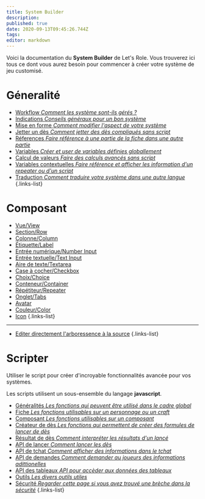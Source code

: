 ```yaml
---
title: System Builder
description: 
published: true
date: 2020-09-13T09:45:26.744Z
tags: 
editor: markdown
---
```


Voici la documentation du **System Builder** de Let's Role. Vous trouverez ici tous ce dont vous aurez besoin pour commencer à créer votre système de jeu customisé.

# Géneralité
* [Workflow *Comment les système sont-ils gérés ?*](/system-builder/general/workflow) 
* [Indications *Conseils généraux pour un bon système*](/system-builder/general/guidelines)
* [Mise en forme *Comment modifier l'aspect de votre système*](/en/system-builder/general/styling) 
* [Jetter un dès *Comment jetter des dès compliqués sans script*](/en/system-builder/general/rolling-dice) 
* [Réferences *Faire référence à une partie de la fiche dans une autre partie*](/en/system-builder/general/references) 
* [Variables *Créer et user de variables définies globallement*](/en/system-builder/general/variables) 
* [Calcul de valeurs *Faire des calculs avancés sans script*](/en/system-builder/general/computed-values) 
* [Variables contextuelles *Faire référence et afficher les information d'un repeater ou d'un script*](/en/system-builder/general/context-variables) 
* [Traduction *Comment traduire votre système dans une autre langue*](/en/system-builder/general/translations) 
{.links-list}

# Composant
* [Vue/View](/system-builder/component/view) 
* [Section/Row](/system-builder/component/row) 
* [Colonne/Column](/system-builder/component/column) 
* [Étiquette/Label](/system-builder/component/label) 
* [Entrée numérique/Number Input](/system-builder/component/number-input) 
* [Entrée textuelle/Text Input](/system-builder/component/text-input) 
* [Aire de texte/Textarea](/system-builder/component/textarea) 
* [Case à cocher/Checkbox](/system-builder/component/checkbox)
* [Choix/Choice](/system-builder/component/choice)
* [Conteneur/Container](/system-builder/component/container) 
* [Répétiteur/Repeater](/system-builder/component/repeater)
* [Onglet/Tabs](/system-builder/component/tabs)
* [Avatar](/system-builder/component/avatar)
* [Couleur/Color](/system-builder/component/color)
* [Icon](/system-builder/component/icon) 
{.links-list}
---
* [Editer directement l'arboressence à la source](/en/system-builder/scripting/source-editor) 
{.links-list}

# Scripter
Utiliser le script pour créer d'incroyable fonctionnalités avancée pour vos systèmes. 

Les scripts utilisent un sous-ensemble du langage **javascript**. 

* [Généralités *Les fonctions qui peuvent être utilisé dans le cadre global*](/system-builder/scripting/global)
* [Fiche *Les fonctions utilisables sur un personnage ou un craft*](/system-builder/scripting/sheet)
* [Composant *Les fonctions utilisables sur un composant*](/system-builder/scripting/component)
* [Créateur de dès *Les fonctions qui permettent de créer des formules de lancer de dès*](/system-builder/scripting/dice-builder)
* [Résultat de dès *Comment interpréter les résultats d'un lancé*](/system-builder/scripting/dice-result)
* [API de lancer *Comment lancer les dès*](/system-builder/scripting/dice-api)
* [API de tchat *Comment afficher des informations dans le tchat*](/system-builder/scripting/bindings)
* [API de demandes *Comment demander au joueurs des informations adittionelles*](/system-builder/scripting/prompt)
* [API des tableaux *API pour accèder aux données des tableaux*](/system-builder/scripting/tables)
* [Outils *Les divers outils utiles*](/system-builder/scripting/utilities)
* [Sécurité *Regarder cette page si vous avez trouvé une brèche dans la sécurité*](/system-builder/scripting/security)
{.links-list}
